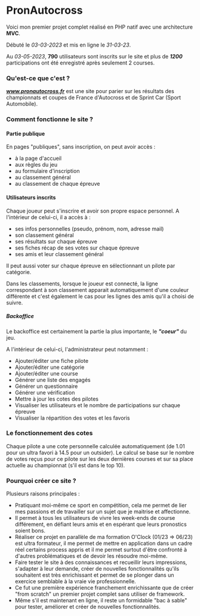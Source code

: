 # PronAutocross

Voici mon premier projet complet réalisé en PHP natif avec une architecture **MVC**.

Débuté le *03-03-2023* et mis en ligne le *31-03-23*.

Au *03-05-2023*, **790** utilisateurs sont inscrits sur le site et plus de ***1200*** participations ont été enregistré après seulement 2 courses.

### Qu'est-ce que c'est ?

***www.pronautocross.fr*** est une site pour parier sur les résultats des championnats et coupes de France d'Autocross et de Sprint Car (Sport Automobile).

### Comment fonctionne le site ?

#### Partie publique

En pages "publiques", sans inscription, on peut avoir accès :
* à la page d'accueil
* aux règles du jeu
* au formulaire d'inscription
* au classement général
* au classement de chaque épreuve

#### Utilisateurs inscrits

Chaque joueur peut s'inscrire et avoir son propre espace personnel.
A l'intérieur de celui-ci, il a accès à :
* ses infos personnelles (pseudo, prénom, nom, adresse mail)
* son classement général
* ses résultats sur chaque épreuve
* ses fiches récap de ses votes sur chaque épreuve
* ses amis et leur classement général

Il peut aussi voter sur chaque épreuve en sélectionnant un pilote par catégorie.

Dans les classements, lorsque le joueur est connecté, la ligne correspondant à son classement apparait automatiquement d'une couleur différente et c'est également le cas pour les lignes des amis qu'il a choisi de suivre.

##### Backoffice

Le backoffice est certainement la partie la plus importante, le ***"coeur"*** du jeu.

A l'intérieur de celui-ci, l'administrateur peut notamment :
* Ajouter/éditer une fiche pilote
* Ajouter/éditer une catégorie
* Ajouter/éditer une course
* Générer une liste des engagés
* Générer un questionnaire
* Générer une vérification
* Mettre à jour les cotes des pilotes
* Visualiser les utilisateurs et le nombre de participations sur chaque épreuve
* Visualiser la répartition des votes et les favoris

### Le fonctionnement des cotes

Chaque pilote a une cote personnelle calculée automatiquement (de 1.01 pour un ultra favori à 14.5 pour un outsider).
Le calcul se base sur le nombre de votes reçus pour ce pilote sur les deux dernières courses et sur sa place actuelle au championnat (s'il est dans le top 10).

### Pourquoi créer ce site ?

Plusieurs raisons principales :
* Pratiquant moi-même ce sport en compétition, cela me permet de lier mes passions et de travailler sur un sujet que je maitrise et affectionne.
* Il permet à tous les utilisateurs de vivre les week-ends de course différement, en défiant leurs amis et en espérant que leurs pronostics soient bons.
* Réaliser ce projet en parallèle de ma formation O'Clock (01/23 => 06/23) est ultra formateur, il me permet de mettre en application dans un cadre réel certains process appris et il me permet surtout d'être confronté à d'autres problématiques et de devoir les résoudre moi-même.
* Faire tester le site à des connaissances et recueillir leurs impressions, s'adapter à leur demande, créer de nouvelles fonctionnalités qu'ils souhaitent est très enrichissant et permet de se plonger dans un exercice semblable à la vraie vie professionnelle.
* Ce fut une première expérience franchement enrichissante que de créer "from scratch" un premier projet complet sans utiliser de framework.
* Même s'il est maintenant en ligne, il reste un formidable "bac à sable" pour tester, améliorer et créer de nouvelles fonctionnalités.





